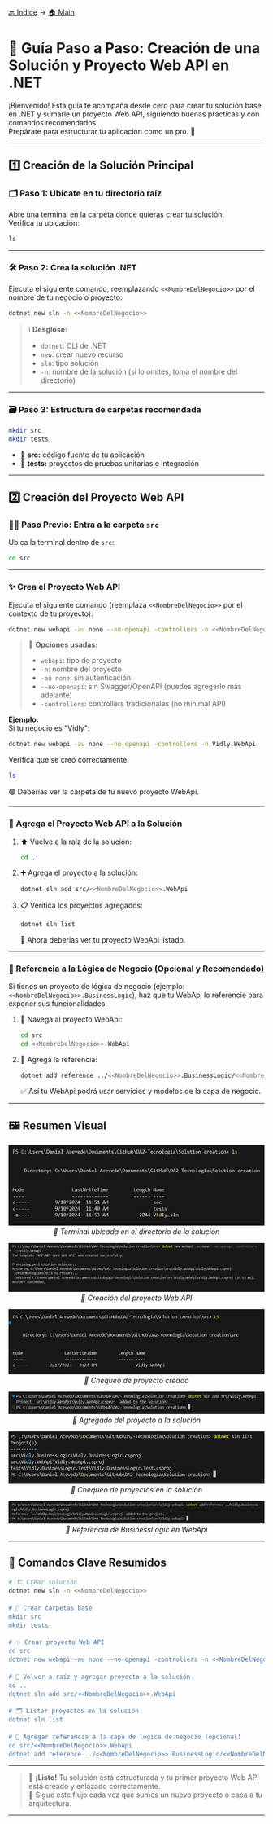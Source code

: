 [🔙 Indice](https://github.com/IngSoft-DA2/DA2-Tecnologia/tree/web-api#indice) → [🏠 Main](https://github.com/IngSoft-DA2/DA2-Tecnologia/tree/main)

# 🚀 Guía Paso a Paso: Creación de una Solución y Proyecto Web API en .NET

¡Bienvenido! Esta guía te acompaña desde cero para crear tu solución base en .NET y sumarle un proyecto Web API, siguiendo buenas prácticas y con comandos recomendados.  
Prepárate para estructurar tu aplicación como un pro. 🎯

---

## 1️⃣ Creación de la Solución Principal

### 🗂️ Paso 1: Ubícate en tu directorio raíz

Abre una terminal en la carpeta donde quieras crear tu solución.  
Verifica tu ubicación:

```bash
ls
```
---

### 🛠️ Paso 2: Crea la solución .NET

Ejecuta el siguiente comando, reemplazando `<<NombreDelNegocio>>` por el nombre de tu negocio o proyecto:

```bash
dotnet new sln -n <<NombreDelNegocio>>
```

> ℹ️ **Desglose:**  
> - `dotnet`: CLI de .NET  
> - `new`: crear nuevo recurso  
> - `sln`: tipo solución  
> - `-n`: nombre de la solución (si lo omites, toma el nombre del directorio)

---

### 🗃️ Paso 3: Estructura de carpetas recomendada

```bash
mkdir src
mkdir tests
```
- 📁 **src:** código fuente de tu aplicación  
- 🧪 **tests:** proyectos de pruebas unitarias e integración

---

## 2️⃣ Creación del Proyecto Web API

### 🚶‍♂️ Paso Previo: Entra a la carpeta `src`

Ubica la terminal dentro de `src`:

```bash
cd src
```

---

### ✨ Crea el Proyecto Web API

Ejecuta el siguiente comando (reemplaza `<<NombreDelNegocio>>` por el contexto de tu proyecto):

```bash
dotnet new webapi -au none --no-openapi -controllers -n <<NombreDelNegocio>>.WebApi
```

> 📝 **Opciones usadas:**  
> - `webapi`: tipo de proyecto  
> - `-n`: nombre del proyecto  
> - `-au none`: sin autenticación  
> - `--no-openapi`: sin Swagger/OpenAPI (puedes agregarlo más adelante)  
> - `-controllers`: controllers tradicionales (no minimal API)

**Ejemplo:**  
Si tu negocio es "Vidly":
```bash
dotnet new webapi -au none --no-openapi -controllers -n Vidly.WebApi
```

Verifica que se creó correctamente:
```bash
ls
```
🟢 Deberías ver la carpeta de tu nuevo proyecto WebApi.

---

### 🔗 Agrega el Proyecto Web API a la Solución

1. ⬆️ Vuelve a la raíz de la solución:
    ```bash
    cd ..
    ```

2. ➕ Agrega el proyecto a la solución:
    ```bash
    dotnet sln add src/<<NombreDelNegocio>>.WebApi
    ```

3. 📋 Verifica los proyectos agregados:
    ```bash
    dotnet sln list
    ```
    👀 Ahora deberías ver tu proyecto WebApi listado.

---

### 🧩 Referencia a la Lógica de Negocio (Opcional y Recomendado)

Si tienes un proyecto de lógica de negocio (ejemplo: `<<NombreDelNegocio>>.BusinessLogic`), haz que tu WebApi lo referencie para exponer sus funcionalidades.

1. 📂 Navega al proyecto WebApi:
    ```bash
    cd src
    cd <<NombreDelNegocio>>.WebApi
    ```

2. 🔗 Agrega la referencia:
    ```bash
    dotnet add reference ../<<NombreDelNegocio>>.BusinessLogic/<<NombreDelNegocio>>.BusinessLogic.csproj
    ```

    ✅ Así tu WebApi podrá usar servicios y modelos de la capa de negocio.

---

## 🖼️ Resumen Visual

<p align="center">
  <img src="images/image-20.png"/>
  <br/>
  <em>📍 Terminal ubicada en el directorio de la solución</em>
</p>

<p align="center">
  <img src="images/image-21.png"/>
  <br/>
  <em>🚧 Creación del proyecto Web API</em>
</p>

<p align="center">
  <img src="images/image-22.png"/>
  <br/>
  <em>🔎 Chequeo de proyecto creado</em>
</p>

<p align="center">
  <img src="images/image-23.png"/>
  <br/>
  <em>🔗 Agregado del proyecto a la solución</em>
</p>

<p align="center">
  <img src="images/image-24.png"/>
  <br/>
  <em>📑 Chequeo de proyectos en la solución</em>
</p>

<p align="center">
  <img src="images/image-25.png"/>
  <br/>
  <em>🧩 Referencia de BusinessLogic en WebApi</em>
</p>

---

## 📝 Comandos Clave Resumidos

```bash
# 🏗️ Crear solución
dotnet new sln -n <<NombreDelNegocio>>

# 📁 Crear carpetas base
mkdir src
mkdir tests

# ✨ Crear proyecto Web API
cd src
dotnet new webapi -au none --no-openapi -controllers -n <<NombreDelNegocio>>.WebApi

# 🔗 Volver a raíz y agregar proyecto a la solución
cd ..
dotnet sln add src/<<NombreDelNegocio>>.WebApi

# 🗂️ Listar proyectos en la solución
dotnet sln list

# 🧩 Agregar referencia a la capa de lógica de negocio (opcional)
cd src/<<NombreDelNegocio>>.WebApi
dotnet add reference ../<<NombreDelNegocio>>.BusinessLogic/<<NombreDelNegocio>>.BusinessLogic.csproj
```

---

> 🎉 **¡Listo!** Tu solución está estructurada y tu primer proyecto Web API está creado y enlazado correctamente.  
> 🔄 Sigue este flujo cada vez que sumes un nuevo proyecto o capa a tu arquitectura.

---
